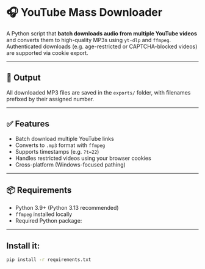 # 🎧 YouTube Mass Downloader

A Python script that **batch downloads audio from multiple YouTube videos** and converts them to high-quality MP3s using `yt-dlp` and `ffmpeg`. Authenticated downloads (e.g. age-restricted or CAPTCHA-blocked videos) are supported via cookie export.

---

## 📁 Output

All downloaded MP3 files are saved in the `exports/` folder, with filenames prefixed by their assigned number.

---

## ✅ Features

- Batch download multiple YouTube links
- Converts to `.mp3` format with `ffmpeg`
- Supports timestamps (e.g. `?t=22`)
- Handles restricted videos using your browser cookies
- Cross-platform (Windows-focused pathing)

---

## 📦 Requirements

- Python 3.9+ (Python 3.13 recommended)
- `ffmpeg` installed locally
- Required Python package:

---

## Install it:

```bash
pip install -r requirements.txt
